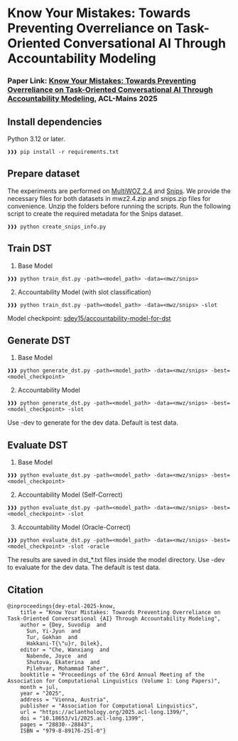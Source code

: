 # Know Your Mistakes: Towards Preventing Overreliance on Task-Oriented Conversational AI Through Accountability Modeling

### Paper Link: [Know Your Mistakes: Towards Preventing Overreliance on Task-Oriented Conversational AI Through Accountability Modeling](https://aclanthology.org/2025.acl-long.1399/), ACL-Mains 2025

## Install dependencies
Python 3.12 or later.
```console
❱❱❱ pip install -r requirements.txt
```

## Prepare dataset
The experiments are performed on [MultiWOZ 2.4](https://github.com/smartyfh/MultiWOZ2.4) and [Snips](https://github.com/snipsco/snips-nlu). We provide the necessary files for both datasets in mwz2.4.zip and snips.zip files for convenience. Unzip the folders before running the scripts. Run the following script to create the required metadata for the Snips dataset.

```console
❱❱❱ python create_snips_info.py
```

## Train DST
1. Base Model
```console
❱❱❱ python train_dst.py -path=<model_path> -data=<mwz/snips>
```
2. Accountability Model (with slot classification)
```console
❱❱❱ python train_dst.py -path=<model_path> -data=<mwz/snips> -slot
```
Model checkpoint: [sdey15/accountability-model-for-dst](https://huggingface.co/sdey15/accountability-model-for-dst)

## Generate DST
1. Base Model
```console
❱❱❱ python generate_dst.py -path=<model_path> -data=<mwz/snips> -best=<model_checkpoint>
```
2. Accountability Model
```console
❱❱❱ python generate_dst.py -path=<model_path> -data=<mwz/snips> -best=<model_checkpoint> -slot
```
Use -dev to generate for the dev data. Default is test data.

## Evaluate DST
1. Base Model
```console
❱❱❱ python evaluate_dst.py -path=<model_path> -data=<mwz/snips> -best=<model_checkpoint>
```
2. Accountability Model (Self-Correct)
```console
❱❱❱ python evaluate_dst.py -path=<model_path> -data=<mwz/snips> -best=<model_checkpoint> -slot
```

3. Accountability Model (Oracle-Correct)
```console
❱❱❱ python evaluate_dst.py -path=<model_path> -data=<mwz/snips> -best=<model_checkpoint> -slot -oracle
```
The results are saved in dst_*.txt files inside the model directory. Use -dev to evaluate for the dev data. The default is test data.

## Citation
```console
@inproceedings{dey-etal-2025-know,
    title = "Know Your Mistakes: Towards Preventing Overreliance on Task-Oriented Conversational {AI} Through Accountability Modeling",
    author = {Dey, Suvodip  and
      Sun, Yi-Jyun  and
      Tur, Gokhan  and
      Hakkani-T{\"u}r, Dilek},
    editor = "Che, Wanxiang  and
      Nabende, Joyce  and
      Shutova, Ekaterina  and
      Pilehvar, Mohammad Taher",
    booktitle = "Proceedings of the 63rd Annual Meeting of the Association for Computational Linguistics (Volume 1: Long Papers)",
    month = jul,
    year = "2025",
    address = "Vienna, Austria",
    publisher = "Association for Computational Linguistics",
    url = "https://aclanthology.org/2025.acl-long.1399/",
    doi = "10.18653/v1/2025.acl-long.1399",
    pages = "28830--28843",
    ISBN = "979-8-89176-251-0"}
```
